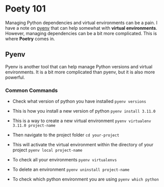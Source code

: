 # Poety 101 

Managing Python dependencies and virtual environments can be a pain. I have a note on [pyenv](/template.html?pyenv.md) that can help somewhat with **virtual environments**. However, managing dependencies can be a bit more complicated. This is where **Poetry** comes in.

## Pyenv

Pyenv is another tool that can help manage Python versions and virtual environments. It is a bit more complicated than pyenv, but it is also more powerful.


### Common Commands 

-   Check what version of python you have installed
    `pyenv versions`

-   This is how you install a new version of python
    `pyenv install 3.11.0`

-   This is a way to create a new virtual environment
    `pyenv virtualenv 3.11.0 project-name`

-   Then navigate to the project folder
    `cd your-project`

-   This will activate the virtual environment within the directory of your project
    `pyenv local project-name`

-   To check all your environments
    `pyenv virtualenvs`

-  To delete an environment
    `pyenv uninstall project-name`

-  To check which python environment you are using
    `pyenv which python`